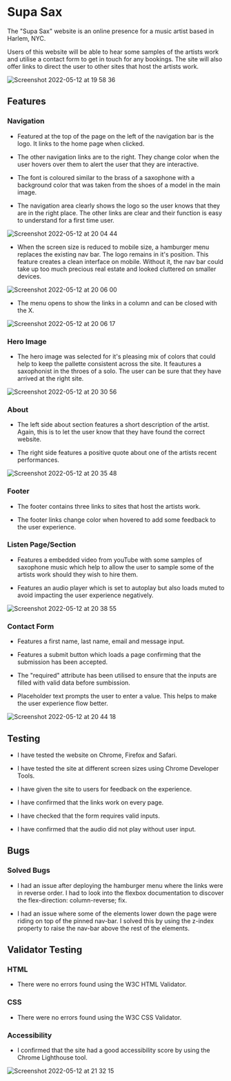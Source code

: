 # Supa Sax




The "Supa Sax" website is an online presence for a music artist based in Harlem, NYC.


Users of this website will be able to hear some samples of the artists work and utilise a contact form to get in touch for any bookings. The site will also offer links to direct the user to other sites that host the artists work.




![Screenshot 2022-05-12 at 19 58 36](https://user-images.githubusercontent.com/98256205/168149131-4aced680-395f-458e-88a5-33d0ad595c06.png)

## Features

### Navigation

- Featured at the top of the page on the left of the navigation bar is the logo. It links to the home page when clicked.

- The other navigation links are to the right. They change color when the user hovers over them to alert the user that they are interactive.

- The font is coloured similar to the brass of a saxophone with a background color that was taken from the shoes of a model in the main image. 

- The navigation area clearly shows the logo so the user knows that they are in the right place. The other links are clear and their function is easy to understand for a first time user.



![Screenshot 2022-05-12 at 20 04 44](https://user-images.githubusercontent.com/98256205/168149757-109d577e-9ccf-406d-b97d-2ee1adca43b7.png)

- When the screen size is reduced to mobile size, a hamburger menu replaces the existing nav bar. The logo remains in it's position. This feature creates a clean interface on mobile. Without it, the nav bar could take up too much precious real estate and looked cluttered on smaller devices.

![Screenshot 2022-05-12 at 20 06 00](https://user-images.githubusercontent.com/98256205/168149951-2adb87c6-cc3e-4d36-8a33-d661e30b0379.png)

- The menu opens to show the links in a column and can be closed with the X.

![Screenshot 2022-05-12 at 20 06 17](https://user-images.githubusercontent.com/98256205/168149959-72d8bf0e-36df-44e0-b575-414b5d079d6f.png)

### Hero Image

- The hero image was selected for it's pleasing mix of colors that could help to keep the pallette consistent across the site. It feautures a saxophonist in the throes of a solo. The user can be sure that they have arrived at the right site.

![Screenshot 2022-05-12 at 20 30 56](https://user-images.githubusercontent.com/98256205/168153861-318b2a66-c74e-44e2-b845-d412eae77116.png)

### About 

- The left side about section features a short description of the artist. Again, this is to let the user know that they have found the correct website. 

- The right side features a positive quote about one of the artists recent performances.

![Screenshot 2022-05-12 at 20 35 48](https://user-images.githubusercontent.com/98256205/168154552-d8e89eb1-f5c4-47d0-a290-5a0817937b32.png)

### Footer

- The footer contains three links to sites that host the artists work.

- The footer links change color when hovered to add some feedback to the user experience.

### Listen Page/Section

- Features a embedded video from youTube with some samples of saxophone music which help to allow the user to sample some of the artists work should they wish to hire them. 

- Features an audio player which is set to autoplay but also loads muted to avoid impacting the user experience negatively.

![Screenshot 2022-05-12 at 20 38 55](https://user-images.githubusercontent.com/98256205/168155067-280a8043-9e41-49fc-ac0a-20179254bc02.png)

### Contact Form

- Features a first name, last name, email and message input.

- Features a submit button which loads a page confirming that the submission has been accepted. 

- The "required" attribute has been utilised to ensure that the inputs are filled with valid data before sumbission. 

- Placeholder text prompts the user to enter a value. This helps to make the user experience flow better.

![Screenshot 2022-05-12 at 20 44 18](https://user-images.githubusercontent.com/98256205/168155961-d4b418a5-193a-4da7-9f5a-5ee27a5aba80.png)

## Testing

- I have tested the website on Chrome, Firefox and Safari.

- I have tested the site at different screen sizes using Chrome Developer Tools.

- I have given the site to users for feedback on the experience.

- I have confirmed that the links work on every page.

- I have checked that the form requires valid inputs.

- I have confirmed that the audio did not play without user input.

## Bugs

### Solved Bugs

- I had an issue after deploying the hamburger menu where the links were in reverse order. I had to look into the flexbox documentation to discover the flex-direction: column-reverse; fix. 

- I had an issue where some of the elements lower down the page were riding on top of the pinned nav-bar. I solved this by using the z-index property to raise the nav-bar above the rest of the elements.

## Validator Testing

### HTML

- There were no errors found using the W3C HTML Validator.

### CSS

- There were no errors found using the W3C CSS Validator.

### Accessibility

- I confirmed that the site had a good accessibility score by using the Chrome Lighthouse tool.

![Screenshot 2022-05-12 at 21 32 15](https://user-images.githubusercontent.com/98256205/168163039-cfe10dee-63f1-4671-916a-1916c18127ae.png)



